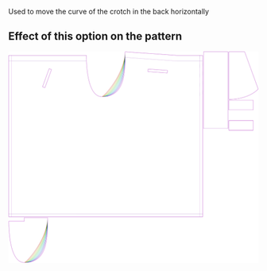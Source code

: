 Used to move the curve of the crotch in the back horizontally

## Effect of this option on the pattern

![This image shows the effect of this option by superimposing several variants that have a different value for this option](waralee_crotchfactorbackhor_sample.svg "Effect of this option on the pattern")
